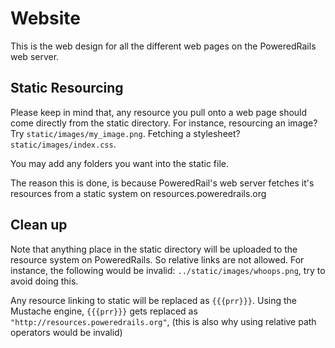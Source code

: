 # Website
This is the web design for all the different web pages on the PoweredRails web server.

## Static Resourcing
Please keep in mind that, any resource you pull onto a web page should come directly from the static directory.
For instance, resourcing an image? Try `static/images/my_image.png`.  Fetching a stylesheet? `static/images/index.css`.

You may add any folders you want into the static file.

The reason this is done, is because PoweredRail's web server fetches it's resources from a static system on resources.poweredrails.org

## Clean up
Note that anything place in the static directory will be uploaded to the resource system on PoweredRails.  So relative links are not allowed.
For instance, the following would be invalid: `../static/images/whoops.png`, try to avoid doing this.

Any resource linking to static will be replaced as `{{{prr}}}`.  Using the Mustache engine, `{{{prr}}}` gets replaced as `"http://resources.poweredrails.org"`, (this is also why using relative path operators would be invalid)
